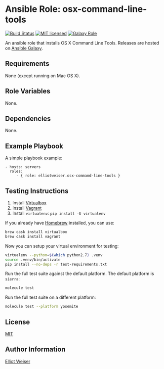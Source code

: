 Ansible Role: osx-command-line-tools
====================================

[![Build Status][travis-badge]][travis-link]
[![MIT licensed][mit-badge]][mit-link]
[![Galaxy Role][role-badge]][galaxy-link]

An ansible role that installs OS X Command Line Tools. Releases are hosted
on [Ansible Galaxy][galaxy-link].

Requirements
------------

None (except running on Mac OS X).

Role Variables
--------------

None.

Dependencies
------------

None.

Example Playbook
----------------

A simple playbook example:

    - hosts: servers
      roles:
         - { role: elliotweiser.osx-command-line-tools }


Testing Instructions
--------------------

1. Install [Virtualbox][vbox]
1. Install [Vagrant][vagrant]
1. Install `virtualenv`: `pip install -U virtualenv`

If you already have [Homebrew][homebrew] installed, you can use:

```bash
brew cask install virtualbox
brew cask install vagrant
```

Now you can setup your virtual environment for testing:

```bash
virtualenv --python=$(which python2.7) .venv
source .venv/bin/activate
pip install --no-deps -r test-requirements.txt
```

Run the full test suite against the default platform. The default platform is
`sierra`:

```bash
molecule test
```

Run the full test suite on a different platform:

```bash
molecule test --platform yosemite
```

License
-------

[MIT][mit-link]

Author Information
------------------

[Elliot Weiser](https://github.com/elliotweiser)

[galaxy-link]: https://galaxy.ansible.com/elliotweiser/osx-command-line-tools/
[homebrew]: http://brew.sh/
[mit-badge]: https://img.shields.io/badge/license-MIT-blue.svg
[mit-link]: https://raw.githubusercontent.com/elliotweiser/ansible-osx-command-line-tools/master/LICENSE
[role-badge]: https://img.shields.io/ansible/role/14481.svg
[travis-badge]: https://api.travis-ci.org/elliotweiser/ansible-osx-command-line-tools.svg?branch=master
[travis-link]: https://travis-ci.org/elliotweiser/ansible-osx-command-line-tools
[vagrant]: https://www.vagrantup.com/downloads.html
[vbox]: https://www.virtualbox.org/wiki/Downloads
